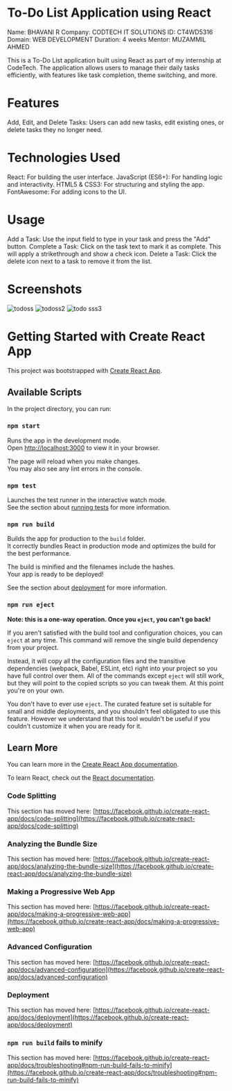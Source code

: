 # To-Do List Application using React
Name: BHAVANI R Company: CODTECH IT SOLUTIONS
ID: CT4WD5316 Domain: WEB DEVELOPMENT Duration: 4 weeks Mentor: MUZAMMIL AHMED

This is a To-Do List application built using React as part of my internship at CodeTech. The application allows users to manage their daily tasks efficiently, with features like task completion, theme switching, and more.

# Features
Add, Edit, and Delete Tasks: Users can add new tasks, edit existing ones, or delete tasks they no longer need.

# Technologies Used
React: For building the user interface.
JavaScript (ES6+): For handling logic and interactivity.
HTML5 & CSS3: For structuring and styling the app.
FontAwesome: For adding icons to the UI.


# Usage
Add a Task: Use the input field to type in your task and press the "Add" button.
Complete a Task: Click on the task text to mark it as complete. This will apply a strikethrough and show a check icon.
Delete a Task: Click the delete icon next to a task to remove it from the list.
# Screenshots
![todoss](https://github.com/user-attachments/assets/023ad677-8fe8-4e14-86f1-8a1a27e44e77)
![todoss2](https://github.com/user-attachments/assets/d6e8b23b-c109-4f90-909e-f7949ea072c7)
![todo sss3](https://github.com/user-attachments/assets/f91a1c82-91a6-4965-ad7b-de33d2b2f921)










# Getting Started with Create React App

This project was bootstrapped with [Create React App](https://github.com/facebook/create-react-app).

## Available Scripts

In the project directory, you can run:

### `npm start`

Runs the app in the development mode.\
Open [http://localhost:3000](http://localhost:3000) to view it in your browser.

The page will reload when you make changes.\
You may also see any lint errors in the console.

### `npm test`

Launches the test runner in the interactive watch mode.\
See the section about [running tests](https://facebook.github.io/create-react-app/docs/running-tests) for more information.

### `npm run build`

Builds the app for production to the `build` folder.\
It correctly bundles React in production mode and optimizes the build for the best performance.

The build is minified and the filenames include the hashes.\
Your app is ready to be deployed!

See the section about [deployment](https://facebook.github.io/create-react-app/docs/deployment) for more information.

### `npm run eject`

**Note: this is a one-way operation. Once you `eject`, you can't go back!**

If you aren't satisfied with the build tool and configuration choices, you can `eject` at any time. This command will remove the single build dependency from your project.

Instead, it will copy all the configuration files and the transitive dependencies (webpack, Babel, ESLint, etc) right into your project so you have full control over them. All of the commands except `eject` will still work, but they will point to the copied scripts so you can tweak them. At this point you're on your own.

You don't have to ever use `eject`. The curated feature set is suitable for small and middle deployments, and you shouldn't feel obligated to use this feature. However we understand that this tool wouldn't be useful if you couldn't customize it when you are ready for it.

## Learn More

You can learn more in the [Create React App documentation](https://facebook.github.io/create-react-app/docs/getting-started).

To learn React, check out the [React documentation](https://reactjs.org/).

### Code Splitting

This section has moved here: [https://facebook.github.io/create-react-app/docs/code-splitting](https://facebook.github.io/create-react-app/docs/code-splitting)

### Analyzing the Bundle Size

This section has moved here: [https://facebook.github.io/create-react-app/docs/analyzing-the-bundle-size](https://facebook.github.io/create-react-app/docs/analyzing-the-bundle-size)

### Making a Progressive Web App

This section has moved here: [https://facebook.github.io/create-react-app/docs/making-a-progressive-web-app](https://facebook.github.io/create-react-app/docs/making-a-progressive-web-app)

### Advanced Configuration

This section has moved here: [https://facebook.github.io/create-react-app/docs/advanced-configuration](https://facebook.github.io/create-react-app/docs/advanced-configuration)

### Deployment

This section has moved here: [https://facebook.github.io/create-react-app/docs/deployment](https://facebook.github.io/create-react-app/docs/deployment)

### `npm run build` fails to minify

This section has moved here: [https://facebook.github.io/create-react-app/docs/troubleshooting#npm-run-build-fails-to-minify](https://facebook.github.io/create-react-app/docs/troubleshooting#npm-run-build-fails-to-minify)
